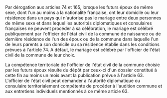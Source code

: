 Par dérogation aux articles 74 et 165, lorsque les futurs époux de même sexe, dont l'un au moins a la nationalité française, ont leur domicile ou leur résidence dans un pays qui n'autorise pas le mariage entre deux personnes de même sexe et dans lequel les autorités diplomatiques et consulaires françaises ne peuvent procéder à sa célébration, le mariage est célébré publiquement par l'officier de l'état civil de la commune de naissance ou de dernière résidence de l'un des époux ou de la commune dans laquelle l'un de leurs parents a son domicile ou sa résidence établie dans les conditions prévues à l'article 74. A défaut, le mariage est célébré par l'officier de l'état civil de la commune de leur choix.

La compétence territoriale de l'officier de l'état civil de la commune choisie par les futurs époux résulte du dépôt par ceux-ci d'un dossier constitué à cette fin au moins un mois avant la publication prévue à l'article 63. L'officier de l'état civil peut demander à l'autorité diplomatique ou consulaire territorialement compétente de procéder à l'audition commune et aux entretiens individuels mentionnés à ce même article 63.

